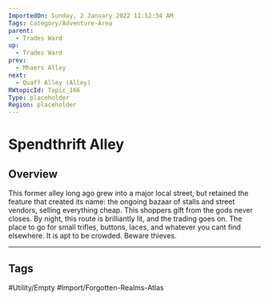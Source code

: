 ```yaml
---
ImportedOn: Sunday, 2 January 2022 11:52:34 AM
Tags: Category/Adventure-Area
parent:
  - Trades Ward
up:
  - Trades Ward
prev:
  - Mhaers Alley
next:
  - Quaff Alley (Alley)
RWtopicId: Topic_166
Type: placeholder
Region: placeholder
---
```

# Spendthrift Alley
## Overview
This former alley long ago grew into a major local street, but retained the feature that created its name: the ongoing bazaar of stalls and street vendors, selling everything cheap. This shoppers gift from the gods never closes. By night, this route is brilliantly lit, and the trading goes on. The place to go for small trifles, buttons, laces, and whatever you cant find elsewhere. It is apt to be crowded. Beware thieves.


---
## Tags
#Utility/Empty #Import/Forgotten-Realms-Atlas


